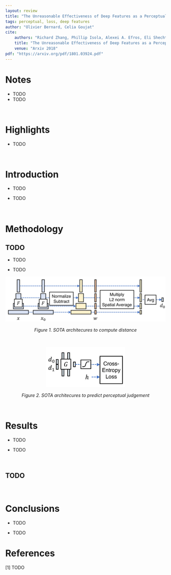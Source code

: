 ```yaml
---
layout: review
title: "The Unreasonable Effectiveness of Deep Features as a Perceptual Metric"
tags: perceptual, loss, deep features
author: "Olivier Bernard, Celia Goujat"
cite:
    authors: "Richard Zhang, Phillip Isola, Alexei A. Efros, Eli Shechtman and Oliver Wang"
    title: "The Unreasonable Effectiveness of Deep Features as a Perceptual Metric"
    venue: "Arxiv 2018"
pdf: "https://arxiv.org/pdf/1801.03924.pdf"
---
```


# Notes

* TODO
* TODO

&nbsp;

# Highlights

* TODO

&nbsp;

# Introduction

* TODO

* TODO

&nbsp;

# Methodology

## TODO

* TODO

* TODO

<div style="text-align:center">
<img src="/collections/images/perceptual-metrics/sota-architectures.jpg" width=650></div>
<p style="text-align: center;font-style:italic">Figure 1. SOTA architecures to compute distance</p>

&nbsp;

<div style="text-align:center">
<img src="/collections/images/perceptual-metrics/prediction-perceptual-judgement.jpg" width=250></div>
<p style="text-align: center;font-style:italic">Figure 2. SOTA architecures to predict perceptual judgement</p>

&nbsp;


# Results

* TODO

* TODO

&nbsp;

## TODO

&nbsp;

# Conclusions

* TODO

* TODO
&nbsp;

# References
\[1\] TODO



